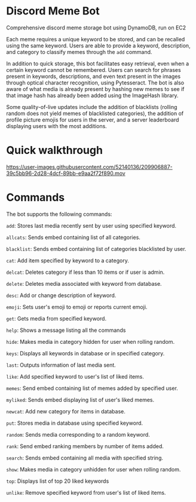 # Discord Meme Bot
Comprehensive discord meme storage bot using DynamoDB, run on EC2

Each meme requires a unique keyword to be stored, and can be recalled using the same keyword. Users are able to provide a keyword, description, and category to classify memes through the ```add``` command.

In addition to quick storage, this bot facilitates easy retrieval, even when a certain keyword cannot be remembered. Users can search for phrases present in keywords, descriptions, and even text present in the images through optical character recognition, using Pytesseract. The bot is also aware of what media is already present by hashing new memes to see if that image hash has already been added using the ImageHash library.

Some quality-of-live updates include the addition of blacklists (rolling random does not yield memes of blacklisted categories), the addition of profile picture emojis for users in the server, and a server leaderboard displaying users with the most additions.

# Quick walkthrough
https://user-images.githubusercontent.com/52140136/209906887-39c5bb96-2d28-4dcf-89bb-e9aa2f72f890.mov

# Commands
The bot supports the following commands:

```add```:       Stores last media recently sent by user using specified keyword.

```allcats```:   Sends embed containing list of all categories.

```blacklist```: Sends embed containing list of categories blacklisted by user.

```cat```:       Add item specified by keyword to a category.

```delcat```:    Deletes category if less than 10 items or if user is admin.

```delete```:    Deletes media associated with keyword from database.

```desc```:      Add or change description of keyword.

```emoji```:     Sets user's emoji to emoji or reports current emoji.

```get```:       Gets media from specified keyword.

```help```:      Shows a message listing all the commands

```hide```:      Makes media in category hidden for user when rolling random.

```keys```:      Displays all keywords in database or in specified category.

```last```:      Outputs information of last media sent.

```like```:      Add specified keyword to user's list of liked items.

```memes```:     Send embed containing list of memes added by specified user.

```myliked```:   Sends embed displaying list of user's liked memes.

```newcat```:    Add new category for items in database.

```put```:       Stores media in database using specified keyword.

```random```:    Sends media corresponding to a random keyword.

```rank```:      Send embed ranking members by number of items added.

```search```:    Sends embed containing all media with specified string.

```show```:      Makes media in category unhidden for user when rolling random.

```top```:       Displays list of top 20 liked keywords

```unlike```:    Remove specified keyword from user's list of liked items.

